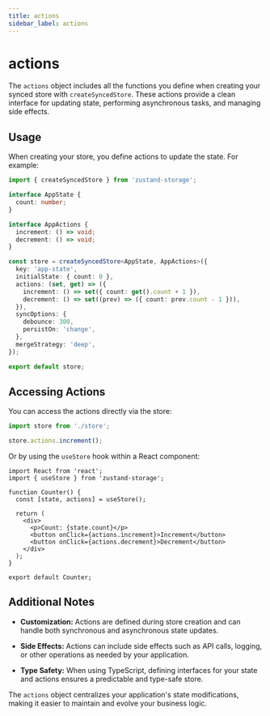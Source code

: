 ```yaml
---
title: actions
sidebar_label: actions
---
```


# actions

The `actions` object includes all the functions you define when creating your synced store with `createSyncedStore`. These actions provide a clean interface for updating state, performing asynchronous tasks, and managing side effects.

## Usage

When creating your store, you define actions to update the state. For example:

```ts
import { createSyncedStore } from 'zustand-storage';

interface AppState {
  count: number;
}

interface AppActions {
  increment: () => void;
  decrement: () => void;
}

const store = createSyncedStore<AppState, AppActions>({
  key: 'app-state',
  initialState: { count: 0 },
  actions: (set, get) => ({
    increment: () => set({ count: get().count + 1 }),
    decrement: () => set((prev) => ({ count: prev.count - 1 })),
  }),
  syncOptions: {
    debounce: 300,
    persistOn: 'change',
  },
  mergeStrategy: 'deep',
});

export default store;
```

## Accessing Actions

You can access the actions directly via the store:

```ts
import store from './store';

store.actions.increment();
```

Or by using the `useStore` hook within a React component:

```tsx
import React from 'react';
import { useStore } from 'zustand-storage';

function Counter() {
  const [state, actions] = useStore();

  return (
    <div>
      <p>Count: {state.count}</p>
      <button onClick={actions.increment}>Increment</button>
      <button onClick={actions.decrement}>Decrement</button>
    </div>
  );
}

export default Counter;
```

## Additional Notes

- **Customization:**
  Actions are defined during store creation and can handle both synchronous and asynchronous state updates.

- **Side Effects:**
  Actions can include side effects such as API calls, logging, or other operations as needed by your application.

- **Type Safety:**
  When using TypeScript, defining interfaces for your state and actions ensures a predictable and type-safe store.

The `actions` object centralizes your application's state modifications, making it easier to maintain and evolve your business logic.
